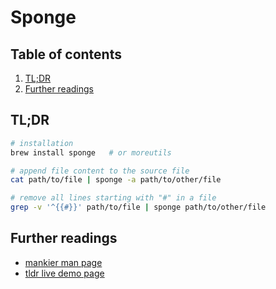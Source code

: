 # Sponge

## Table of contents <!-- omit in toc -->

1. [TL;DR](#tldr)
1. [Further readings](#further-readings)

## TL;DR

```sh
# installation
brew install sponge   # or moreutils

# append file content to the source file
cat path/to/file | sponge -a path/to/other/file

# remove all lines starting with "#" in a file
grep -v '^{{#}}' path/to/file | sponge path/to/other/file
```

## Further readings

- [mankier man page]
- [tldr live demo page]

<!--
  References
  -->

<!-- Others -->
[mankier man page]: https://www.mankier.com/1/sponge
[tldr live demo page]: https://tldr.ostera.io/sponge

